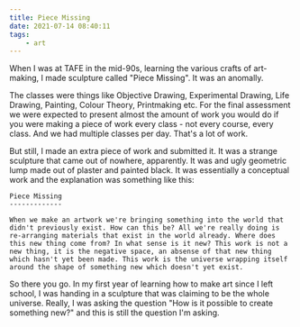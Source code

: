 ```yaml
---
title: Piece Missing
date: 2021-07-14 08:40:11
tags:
	- art
---
```


When I was at TAFE in the mid-90s, learning the various crafts of art-making, I made sculpture called "Piece Missing". It was an anomally.

The classes were things like Objective Drawing, Experimental Drawing, Life Drawing, Painting, Colour Theory, Printmaking etc. For the final assessment we were expected to present almost the amount of work you would do if you were making a piece of work every class - not every course, every class. And we had multiple classes per day. That's a lot of work.

But still, I made an extra piece of work and submitted it. It was a strange sculpture that came out of nowhere, apparently. It was and ugly geometric lump made out of plaster and painted black. It was essentially a conceptual work and the explanation was something like this:

    Piece Missing
    -------------

    When we make an artwork we're bringing something into the world that didn't previously exist. How can this be? All we're really doing is re-arranging materials that exist in the world already. Where does this new thing come from? In what sense is it new? This work is not a new thing, it is the negative space, an absense of that new thing which hasn't yet been made. This work is the universe wrapping itself around the shape of something new which doesn't yet exist.

So there you go. In my first year of learning how to make art since I left school, I was handing in a sculpture that was claiming to be the whole universe. Really, I was asking the question "How is it possible to create something new?" and this is still the question I'm asking.
